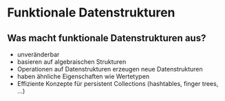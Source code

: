 # Funktionale Datenstrukturen

## Was macht funktionale Datenstrukturen aus?
- unveränderbar
- basieren auf algebraischen Strukturen
- Operationen auf Datenstrukturen erzeugen neue Datenstrukturen
- haben ähnliche Eigenschaften wie Wertetypen
- Effiziente Konzepte für persistent Collections (hashtables, finger trees, ...)

